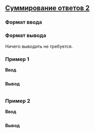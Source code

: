 ## [Суммирование ответов 2](../../../solutions/6.3/63_c.py)



### Формат ввода



### Формат вывода

Ничего выводить не требуется.

### Пример 1

__Ввод__
```plaintext

```

__Вывод__
```plaintext

```

### Пример 2

__Ввод__
```plaintext

```

__Вывод__
```plaintext

```